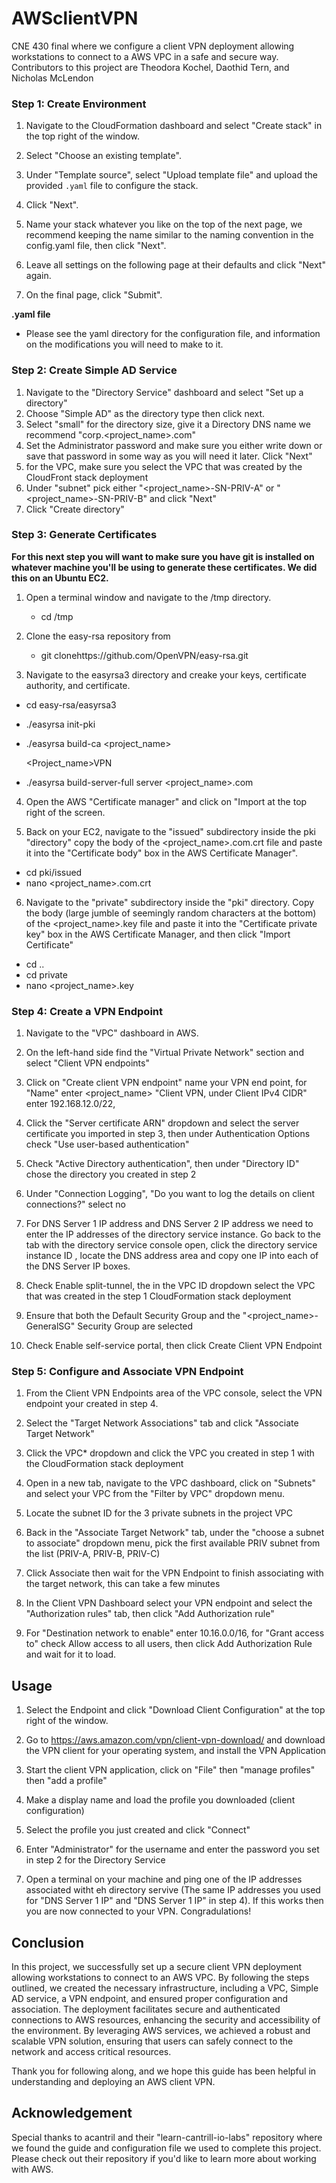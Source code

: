 # AWSclientVPN
CNE 430 final where we configure a client VPN deployment allowing workstations to connect to a AWS VPC in a safe and secure way. Contributors to this project are Theodora Kochel, Daothid Tern, and Nicholas McLendon

### Step 1: Create Environment

1. Navigate to the CloudFormation dashboard and select "Create stack" in the top right of the window.

2. Select "Choose an existing template".

3. Under "Template source", select "Upload template file" and upload the provided `.yaml` file to configure the stack.

4. Click "Next".

5. Name your stack whatever you like on the top of the next page, we recommend keeping the name similar to the naming convention in the config.yaml file, then click "Next".

6. Leave all settings on the following page at their defaults and click "Next" again.

7. On the final page, click "Submit".

**.yaml file**

- Please see the yaml directory for the configuration file, and information on the modifications you will need to make to it.

### Step 2: Create Simple AD Service

1. Navigate to the "Directory Service" dashboard and select "Set up a directory"
2. Choose "Simple AD" as the directory type then click next.
3. Select "small" for the directory size, give it a Directory DNS name we recommend "corp.<project_name>.com"
4. Set the Administrator password and make sure you either write down or save that password in some way as you will need it later. Click "Next"
5. for the VPC, make sure you select the VPC that was created by the CloudFront stack deployment
6. Under "subnet" pick either "<project_name>-SN-PRIV-A" or "<project_name>-SN-PRIV-B" and click "Next"
7. Click "Create directory"

### Step 3: Generate Certificates

**For this next step you will want to make sure you have git is installed on whatever machine you'll be using to generate these certificates. We did this on an Ubuntu EC2.**

1. Open a terminal window and navigate to the /tmp directory.

   - cd /tmp

2. Clone the easy-rsa repository from

   - git clonehttps://github.com/OpenVPN/easy-rsa.git

3. Navigate to the easyrsa3 directory and creake your keys, certificate authority, and certificate.

- cd easy-rsa/easyrsa3
- ./easyrsa init-pki
- ./easyrsa build-ca <project_name>

  <Project_name>VPN

- ./easyrsa build-server-full server <project_name>.com

4. Open the AWS "Certificate manager" and click on "Import at the top right of the screen. 

5. Back on your EC2, navigate to the "issued" subdirectory inside the pki "directory" copy the body of the <project_name>.com.crt file and paste it into the "Certificate body" box in the AWS Certificate Manager".

- cd pki/issued
- nano <project_name>.com.crt

6. Navigate to the "private" subdirectory inside the "pki" directory. Copy the body (large jumble of seemingly random characters at the bottom) of the <project_name>.key file and paste it into the "Certificate private key" box in the AWS Certificate Manager, and then click "Import Certificate"

- cd ..
- cd private
- nano <project_name>.key

### Step 4: Create a VPN Endpoint

1. Navigate to the "VPC" dashboard in AWS.

2. On the left-hand side find the "Virtual Private Network" section and select "Client VPN endpoints"

3. Click on "Create client VPN endpoint" name your VPN end point, for "Name" enter <project_name> "Client VPN, under Client IPv4 CIDR" enter 192.168.12.0/22,

4. Click the "Server certificate ARN" dropdown and select the server certificate you imported in step 3, then under Authentication Options check "Use user-based authentication"

6. Check "Active Directory authentication", then under "Directory ID" chose the directory you created in step 2

7. Under "Connection Logging", "Do you want to log the details on client connections?" select no

8. For DNS Server 1 IP address and DNS Server 2 IP address we need to enter the IP addresses of the directory service instance. Go back to the tab with the directory service console open, click the directory service instance ID , locate the DNS address area and copy one IP into each of the DNS Server IP boxes.

9. Check Enable split-tunnel, the in the VPC ID dropdown select the VPC that was created in the step 1 CloudFormation stack deployment

10. Ensure that both the Default Security Group and the "<project_name>-GeneralSG" Security Group are selected

11. Check Enable self-service portal, then click Create Client VPN Endpoint

### Step 5: Configure and Associate VPN Endpoint

1. From the Client VPN Endpoints area of the VPC console, select the VPN endpoint your created in step 4.

2. Select the "Target Network Associations" tab and click "Associate Target Network"

3. Click the VPC* dropdown and click the VPC you created in step 1 with the CloudFormation stack deployment

4. Open in a new tab, navigate to the VPC dashboard, click on "Subnets" and select your VPC from the "Filter by VPC" dropdown menu. 

5. Locate the subnet ID for the 3 private subnets in the project VPC

6. Back in the "Associate Target Network" tab, under the "choose a subnet to associate" dropdown menu, pick the first available PRIV subnet from the list (PRIV-A, PRIV-B, PRIV-C)

7. Click Associate then wait for the VPN Endpoint to finish associating with the target network, this can take a few minutes

8. In the Client VPN Dashboard select your VPN endpoint and select the "Authorization rules" tab, then click "Add Authorization rule"

9. For "Destination network to enable" enter 10.16.0.0/16, for "Grant access to" check Allow access to all users, then click Add Authorization Rule and wait for it to load.

## Usage

1. Select the Endpoint and click "Download Client Configuration" at the top right of the window.

2. Go to https://aws.amazon.com/vpn/client-vpn-download/ and download the VPN client for your operating system, and install the VPN Application

3. Start the client VPN application, click on "File" then "manage profiles" then "add a profile"

4. Make a display name and load the profile you downloaded (client configuration)

5. Select the profile you just created and click "Connect"

6. Enter "Administrator" for the username and enter the password you set in step 2 for the Directory Service

7. Open a terminal on your machine and ping one of the IP addresses associated witht eh directory servive (The same IP addresses you used for "DNS Server 1 IP" and "DNS Server 1 IP" in step 4). If this works then you are now connected to your VPN. Congradulations!

## Conclusion

In this project, we successfully set up a secure client VPN deployment allowing workstations to connect to an AWS VPC. By following the steps outlined, we created the necessary infrastructure, including a VPC, Simple AD service, a VPN endpoint, and ensured proper configuration and association. The deployment facilitates secure and authenticated connections to AWS resources, enhancing the security and accessibility of the environment. By leveraging AWS services, we achieved a robust and scalable VPN solution, ensuring that users can safely connect to the network and access critical resources.

Thank you for following along, and we hope this guide has been helpful in understanding and deploying an AWS client VPN.

## Acknowledgement

Special thanks to acantril and their "learn-cantrill-io-labs" repository where we found the guide and configuration file we used to complete this project. Please check out their repository if you'd like to learn more about working with AWS.

